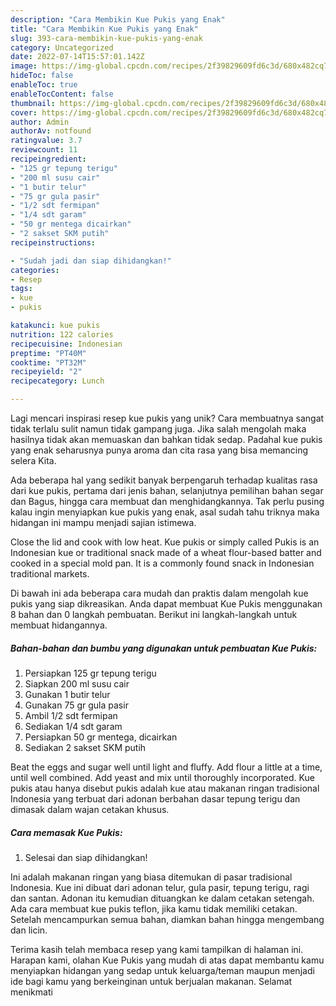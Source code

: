 ```yaml
---
description: "Cara Membikin Kue Pukis yang Enak"
title: "Cara Membikin Kue Pukis yang Enak"
slug: 393-cara-membikin-kue-pukis-yang-enak
category: Uncategorized
date: 2022-07-14T15:57:01.142Z
image: https://img-global.cpcdn.com/recipes/2f39829609fd6c3d/680x482cq70/kue-pukis-foto-resep-utama.jpg
hideToc: false
enableToc: true
enableTocContent: false
thumbnail: https://img-global.cpcdn.com/recipes/2f39829609fd6c3d/680x482cq70/kue-pukis-foto-resep-utama.jpg
cover: https://img-global.cpcdn.com/recipes/2f39829609fd6c3d/680x482cq70/kue-pukis-foto-resep-utama.jpg
author: Admin
authorAv: notfound
ratingvalue: 3.7
reviewcount: 11
recipeingredient:
- "125 gr tepung terigu"
- "200 ml susu cair"
- "1 butir telur"
- "75 gr gula pasir"
- "1/2 sdt fermipan"
- "1/4 sdt garam"
- "50 gr mentega dicairkan"
- "2 sakset SKM putih"
recipeinstructions:

- "Sudah jadi dan siap dihidangkan!"
categories:
- Resep
tags:
- kue
- pukis

katakunci: kue pukis 
nutrition: 122 calories
recipecuisine: Indonesian
preptime: "PT40M"
cooktime: "PT32M"
recipeyield: "2"
recipecategory: Lunch

---
```





Lagi mencari inspirasi resep kue pukis yang unik? Cara membuatnya sangat tidak terlalu sulit namun tidak gampang juga. Jika salah mengolah maka hasilnya tidak akan memuaskan dan bahkan tidak sedap. Padahal kue pukis yang enak seharusnya punya aroma dan cita rasa yang bisa memancing selera Kita.





Ada beberapa hal yang sedikit banyak berpengaruh terhadap kualitas rasa dari kue pukis, pertama dari jenis bahan, selanjutnya pemilihan bahan segar dan Bagus, hingga cara membuat dan menghidangkannya. Tak perlu pusing kalau ingin menyiapkan kue pukis yang enak,      asal sudah tahu triknya maka hidangan ini mampu menjadi sajian istimewa.














Close the lid and cook with low heat. Kue pukis or simply called Pukis is an Indonesian kue or traditional snack made of a wheat flour-based batter and cooked in a special mold pan. It is a commonly found snack in Indonesian traditional markets.






Di bawah ini ada beberapa cara mudah dan praktis dalam mengolah kue pukis yang siap dikreasikan. Anda dapat membuat Kue Pukis menggunakan 8 bahan dan 0 langkah pembuatan. Berikut ini langkah-langkah untuk membuat hidangannya.

<!--inarticleads1-->

##### Bahan-bahan dan bumbu yang digunakan untuk pembuatan Kue Pukis:

1. Persiapkan 125 gr tepung terigu
1. Siapkan 200 ml susu cair
1. Gunakan 1 butir telur
1. Gunakan 75 gr gula pasir
1. Ambil 1/2 sdt fermipan
1. Sediakan 1/4 sdt garam
1. Persiapkan 50 gr mentega, dicairkan
1. Sediakan 2 sakset SKM putih


Beat the eggs and sugar well until light and fluffy. Add flour a little at a time, until well combined. Add yeast and mix until thoroughly incorporated. Kue pukis atau hanya disebut pukis adalah kue atau makanan ringan tradisional Indonesia yang terbuat dari adonan berbahan dasar tepung terigu dan dimasak dalam wajan cetakan khusus. 

<!--inarticleads2-->

##### Cara memasak Kue Pukis:


1. Selesai dan siap dihidangkan!

Ini adalah makanan ringan yang biasa ditemukan di pasar tradisional Indonesia. Kue ini dibuat dari adonan telur, gula pasir, tepung terigu, ragi dan santan. Adonan itu kemudian dituangkan ke dalam cetakan setengah. Ada cara membuat kue pukis teflon, jika kamu tidak memiliki cetakan. Setelah mencampurkan semua bahan, diamkan bahan hingga mengembang dan licin. 

Terima kasih telah membaca resep yang kami tampilkan di halaman ini. Harapan kami, olahan Kue Pukis yang mudah di atas dapat membantu kamu menyiapkan hidangan yang sedap untuk keluarga/teman maupun menjadi ide bagi kamu yang berkeinginan untuk berjualan makanan. Selamat menikmati
